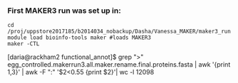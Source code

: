 ### First MAKER3 run was set up in:  
`cd /proj/uppstore2017185/b2014034_nobackup/Dasha/Vanessa_MAKER/maker3_run`  
`module load bioinfo-tools maker #loads MAKER3 `  
`maker -CTL`  



[daria@rackham2 functional_annot]$ grep ">" egg_controlled.makerrun3.all.maker.rename.final.proteins.fasta | awk '{print $1,$3}' | awk -F ":" '$2<0.55 {print $2}'| wc -l
12098  
